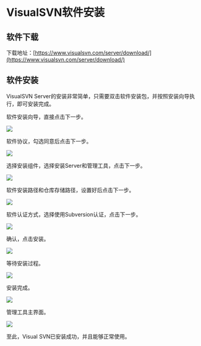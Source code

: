 # VisualSVN软件安装

## 软件下载

下载地址：[https://www.visualsvn.com/server/download/](https://www.visualsvn.com/server/download/)

## 软件安装

VisualSVN Server的安装非常简单，只需要双击软件安装包，并按照安装向导执行，即可安装完成。

软件安装向导，直接点击下一步。

![](images/visualsvn-install-01.png)

软件协议，勾选同意后点击下一步。

![](images/visualsvn-install-02.png)

选择安装组件，选择安装Server和管理工具，点击下一步。

![](images/visualsvn-install-03.png)

软件安装路径和仓库存储路径，设置好后点击下一步。

![](images/visualsvn-install-04.png)

软件认证方式，选择使用Subversion认证，点击下一步。

![](images/visualsvn-install-05.png)

确认，点击安装。

![](images/visualsvn-install-06.png)

等待安装过程。

![](images/visualsvn-install-07.png)

安装完成。

![](images/visualsvn-install-08.png)

管理工具主界面。

![](images/visualsvn-install-09.png)

至此，Visual SVN已安装成功，并且能够正常使用。
